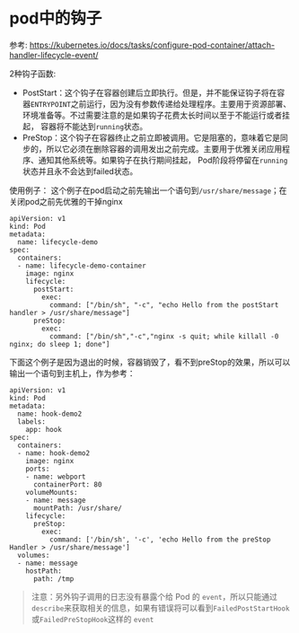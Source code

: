 # pod中的钩子
参考:
https://kubernetes.io/docs/tasks/configure-pod-container/attach-handler-lifecycle-event/

2种钩子函数:
- PostStart：这个钩子在容器创建后立即执行。但是，并不能保证钩子将在容器`ENTRYPOINT`之前运行，因为没有参数传递给处理程序。主要用于资源部署、环境准备等。不过需要注意的是如果钩子花费太长时间以至于不能运行或者挂起， 容器将不能达到`running`状态。
- PreStop：这个钩子在容器终止之前立即被调用。它是阻塞的，意味着它是同步的，所以它必须在删除容器的调用发出之前完成。主要用于优雅关闭应用程序、通知其他系统等。如果钩子在执行期间挂起， Pod阶段将停留在`running`状态并且永不会达到failed状态。


使用例子：
这个例子在pod启动之前先输出一个语句到`/usr/share/message`；在关闭pod之前先优雅的干掉nginx
```
apiVersion: v1
kind: Pod
metadata:
  name: lifecycle-demo
spec:
  containers:
  - name: lifecycle-demo-container
    image: nginx
    lifecycle:
      postStart:
        exec:
          command: ["/bin/sh", "-c", "echo Hello from the postStart handler > /usr/share/message"]
      preStop:
        exec:
          command: ["/bin/sh","-c","nginx -s quit; while killall -0 nginx; do sleep 1; done"]
```

下面这个例子是因为退出的时候，容器销毁了，看不到preStop的效果，所以可以输出一个语句到主机上，作为参考：
```
apiVersion: v1
kind: Pod
metadata:
  name: hook-demo2
  labels:
    app: hook
spec:
  containers:
  - name: hook-demo2
    image: nginx
    ports:
    - name: webport
      containerPort: 80
    volumeMounts:
    - name: message
      mountPath: /usr/share/
    lifecycle:
      preStop:
        exec:
          command: ['/bin/sh', '-c', 'echo Hello from the preStop Handler > /usr/share/message']
  volumes:
  - name: message
    hostPath:
      path: /tmp
```


> 注意：另外钩子调用的日志没有暴露个给 Pod 的 `event`，所以只能通过`describe`来获取相关的信息，如果有错误将可以看到`FailedPostStartHook`或`FailedPreStopHook`这样的 `event`
